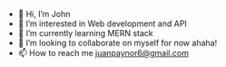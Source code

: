 - 👋 Hi, I’m John
- 👀 I’m interested in Web development and API
- 🌱 I’m currently learning MERN stack
- 💞️ I’m looking to collaborate on myself for now ahaha!
- 📫 How to reach me juanpaynor6@gmail.com

<!---
juanpaynor/juanpaynor is a ✨ special ✨ repository because its `README.md` (this file) appears on your GitHub profile.
You can click the Preview link to take a look at your changes.
--->
